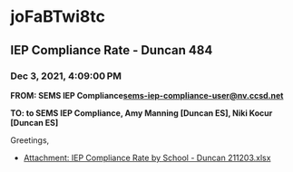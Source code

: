 # joFaBTwi8tc
## IEP Compliance Rate - Duncan 484
### Dec 3, 2021, 4:09:00 PM
**FROM: SEMS IEP Compliance<sems-iep-compliance-user@nv.ccsd.net>**

**TO: to SEMS IEP Compliance, Amy Manning [Duncan ES], Niki Kocur [Duncan ES]**


Greetings,  





* [Attachment: IEP Compliance Rate by School - Duncan 211203.xlsx](joFaBTwi8tc-attachment-1.xlsx)
